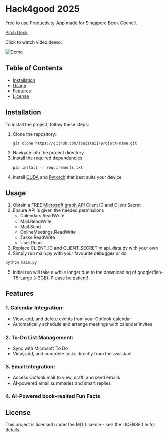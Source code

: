 # Hack4good 2025

Free to use Productivity App made for Singapore Book Council.


[Pitch Deck](https://docs.google.com/presentation/d/1q4T-j9h2wGUrYY-RHlt5aavdGZ1n3dauqsOAuMCswzs/edit?usp=sharing)


Click to watch video demo:

[![Demo](https://img.youtube.com/vi/6GwsFEqxd_U/hqdefault.jpg)](https://youtu.be/6GwsFEqxd_U)

## Table of Contents

- [Installation](#installation)
- [Usage](#usage)
- [Features](#features)
- [License](#license)

## Installation

To install the project, follow these steps:

1. Clone the repository:
   ```bash
   git clone https://github.com/louistaii/project-name.git
   ```
2. Navigate into the project directory
3. Install the required dependencies
   ```bash
   pip install -r requirements.txt
   ```
4. Install [CUDA](https://developer.nvidia.com/cuda-downloads/) and [Pytorch](https://pytorch.org/) that best suits your device

## Usage
1. Obtain a FREE [Microsoft graph API](https://portal.azure.com/#home) Client ID and Client Secret
2. Ensure API is given the needed permissions 
    - Calendars.ReadWrite
    - Mail.ReadWrite
    - Mail.Send
    - OnlineMeetings.ReadWrite
    - Tasks.ReadWrite
    - User.Read
3. Replace CLIENT_ID and CLIENT_SECRET in api_data.py with your own
4. Simply run main.py with your favourite debugger or do
  ```bash
  python main.py
  ```
5. Initial run will take a while longer due to the downloading of google/flan-T5-Large (~3GB). Please be patient!

## Features
### 1. Calendar Integration:
- View, add, and delete events from your Outlook calendar
- Automatically schedule and arrange meetings with calendar invites

### 2. To-Do List Management:
- Sync with Microsoft To Do
- View, add, and complete tasks directly from the assistant

### 3. Email Integration:
- Access Outlook mail to view, draft, and send emails
- AI-powered email summaries and smart replies

### 4. AI-Powered book-realted Fun Facts
   
## License
This project is licensed under the MIT License - see the LICENSE file for details.
